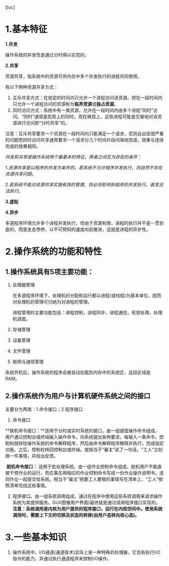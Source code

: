 [toc]

# 1.基本特征

**1.并发**

操作系统的并发性是通过分时得以实现的。

**2.共享**

资源共享，指系统中的资源可供内存中多个并发执行的进程共同使用。

有以下两种资源共享方式：

1. 互斥共享方式：在规定的时间内只允许一个进程访问该资源。把在一段时间内只允许一个进程访问的资源称为**临界资源**或**独占资源**。
2. 同时访问方式：系统中有一类资源，允许在一段时间内由多个进程“同时”访问。“同时”通常是宏观上的同时，而在微观上，这些进程可能是交替地对该资源进行访问即“分时共享”的。

注意：互斥共享要求一个资源在一段时间内只能满足一个请求，否则会出现很严重的问题而同时访问共享通常要求一个请求分几个时间片段间隔地完成，效果与连续完成的效果相同。



$并发和共享是操作系统两个最基本的特征，两者之间互为存在的条件：$

$1.资源共享是以程序的并发为条件的，若系统不允许程序并发执行，则自然不存在资源共享问题。$

$2.若系统不能对资源共享实施有效的管理，则必将影响到程序的并发执行，甚至无法执行。$

**3.虚拟**

**4.异步**

多道程序环境允许多个进程并发执行，但由于资源有限，进程的执行并不是一贯到底的，而是走走停停，以不可预知的速度向前推进，这就是进程的异步性。



# 2.操作系统的功能和特性

## 1.操作系统具有5项主要功能：

1. 处理器管理

   在多道程序环境下，处理机的分配和运行都以进程(或线程)为基本单位，因而对处理机的管理可归纳为对进程的管理。

   进程管理的主要功能包括：进程控制，进程同步，进程通信，死锁处理，处理机调度。

2. 存储管理

3. 设备管理

4. 文件管理

5. 联网与通信管理



系统开机后，操作系统的程序会被自动加载到内存中的系统区，这段区域是RAM。

## 2.操作系统作为用户与计算机硬件系统之间的接口

主要分为两类：1.命令接口；2.程序接口

1. 命令接口

​        **联机命令接口：**适用于分时或实时系统的接口。由一组键盘操作命令组成。用户通过控制台或终端输入操作命令，向系统提出各种要求。每输入一条命令，控制权就转给操作系统的命令解释程序，然后由命令解释程序解释并执行，完成指定功能。之后，控制权转回控制台或终端。就相当于“雇主”说了一句话，“工人”立刻做一件事情，并给出反馈。

​		**脱机命令接口：** 适用于批处理系统。由一组作业控制命令组成。脱机用户不能直接干预作业的运行，而应事先用相应的作业控制命令写成一份作业操作说明书，连同作业一起提交给系统。相当于“雇主”把要工人要做的事情写在清单上，“工人”按照清单完成这些事情。

2. 程序接口。由一组系统调用组成。通过在程序中使用这些系统调用来请求操作系统为其提供服务。GUI(图像用户界面)最终就是通过调用程序接口实现的。**注意：系统调用是内核为用户提供的程序接口，运行在内核空间中。使用系统调用时，需要上下文的切换及状态的转换(由用户态转向核心态)。** 



# 3.一些基本知识

1. 操作系统中，I/O通道(通道技术)实际上是一种特殊的处理器，它具有执行I/O指令的能力，并通过执行通道程序来控制I/O操作。

